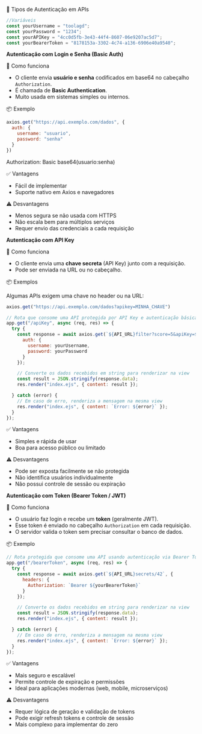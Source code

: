 🔐 Tipos de Autenticação em APIs

```js
//Variáveis
const yourUsername = "toolagd";
const yourPassword = "1234";
const yourAPIKey = "4cc0d5fb-3e43-44f4-8607-06e9207ac5d7";
const yourBearerToken = "8178153a-3302-4c74-a136-6906e40a9540";
```

**Autenticação com Login e Senha (Basic Auth)**

📘 Como funciona

- O cliente envia **usuário e senha** codificados em base64 no cabeçalho `Authorization`.
- É chamada de **Basic Authentication**.
- Muito usada em sistemas simples ou internos.

📦 Exemplo

```js
axios.get("https://api.exemplo.com/dados", {
  auth: {
    username: "usuario",
    password: "senha"
  }
})
```



Authorization: Basic base64(usuario:senha)

✅ Vantagens

- Fácil de implementar
- Suporte nativo em Axios e navegadores

⚠️ Desvantagens

- Menos segura se não usada com HTTPS
- Não escala bem para múltiplos serviços
- Requer envio das credenciais a cada requisição



**Autenticação com API Key**

📘 Como funciona

- O cliente envia uma **chave secreta** (API Key) junto com a requisição.
- Pode ser enviada na URL ou no cabeçalho.

📦 Exemplos

Algumas APIs exigem uma chave no header ou na URL:
```js
axios.get("https://api.exemplo.com/dados?apikey=MINHA_CHAVE")
```

```js
// Rota que consome uma API protegida por API Key e autenticação básica
app.get("/apiKey", async (req, res) => {
  try {
    const response = await axios.get(`${API_URL}filter?score=5&apiKey=${yourAPIKey}`, { //Usando variáveis para representar os parametros
      auth: {
        username: yourUsername,
        password: yourPassword
      }
    });

    // Converte os dados recebidos em string para renderizar na view
    const result = JSON.stringify(response.data);
    res.render("index.ejs", { content: result });

  } catch (error) {
    // Em caso de erro, renderiza a mensagem na mesma view
    res.render("index.ejs", { content: `Error: ${error}` });
  }
});
```

✅ Vantagens

- Simples e rápida de usar
- Boa para acesso público ou limitado

⚠️ Desvantagens

- Pode ser exposta facilmente se não protegida
- Não identifica usuários individualmente
- Não possui controle de sessão ou expiração






**Autenticação com Token (Bearer Token / JWT)**

📘 Como funciona

- O usuário faz login e recebe um **token** (geralmente JWT).
- Esse token é enviado no cabeçalho `Authorization` em cada requisição.
- O servidor valida o token sem precisar consultar o banco de dados.

📦 Exemplo
```js
// Rota protegida que consome uma API usando autenticação via Bearer Token
app.get("/bearerToken", async (req, res) => {
  try {
    const response = await axios.get(`${API_URL}secrets/42`, {
      headers: {
        Authorization: `Bearer ${yourBearerToken}`
      }
    });

    // Converte os dados recebidos em string para renderizar na view
    const result = JSON.stringify(response.data);
    res.render("index.ejs", { content: result });

  } catch (error) {
    // Em caso de erro, renderiza a mensagem na mesma view
    res.render("index.ejs", { content: `Error: ${error}` });
  }
});
```
✅ Vantagens

- Mais seguro e escalável
- Permite controle de expiração e permissões
- Ideal para aplicações modernas (web, mobile, microserviços)

⚠️ Desvantagens

- Requer lógica de geração e validação de tokens
- Pode exigir refresh tokens e controle de sessão
- Mais complexo para implementar do zero